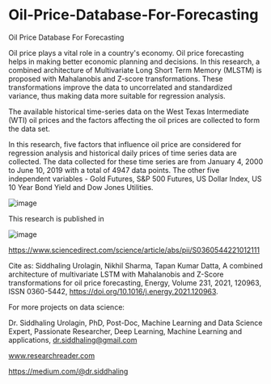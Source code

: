 # Oil-Price-Database-For-Forecasting
Oil Price Database For Forecasting

Oil price plays a vital role in a country's economy. Oil price forecasting helps in making better economic planning and decisions. In this research, a combined architecture of Multivariate Long Short Term Memory (MLSTM) is proposed with Mahalanobis and Z-score transformations. These transformations improve the data to uncorrelated and standardized variance, thus making data more suitable for regression analysis.

The available historical time-series data on the West Texas Intermediate (WTI) oil prices and the factors affecting the oil prices are collected to form the data set.


In this research, five factors that influence oil price are considered for regression analysis and historical daily prices of time series data are collected.
The data collected for these time series are from January 4, 2000 to June 10, 2019 with a total of 4947 data points. The other five independent variables - Gold
Futures, S&P 500 Futures, US Dollar Index, US 10 Year Bond Yield and Dow Jones Utilities.

![image](https://user-images.githubusercontent.com/33411128/124113129-223aa280-da7c-11eb-9dda-ba56e0241c83.png)

This research is published in 

![image](https://user-images.githubusercontent.com/33411128/124113948-0edc0700-da7d-11eb-87a5-0eeea1debd5a.png)

https://www.sciencedirect.com/science/article/abs/pii/S0360544221012111

Cite as: Siddhaling Urolagin, Nikhil Sharma, Tapan Kumar Datta, A combined architecture of multivariate LSTM with Mahalanobis and Z-Score transformations for oil price forecasting, Energy, Volume 231, 2021, 120963, ISSN 0360-5442, https://doi.org/10.1016/j.energy.2021.120963.

For more projects on data science:

Dr. Siddhaling Urolagin,
PhD, Post-Doc, Machine Learning and Data Science Expert,
Passionate Researcher, Deep Learning, Machine Learning and applications,
dr.siddhaling@gmail.com

www.researchreader.com

https://medium.com/@dr.siddhaling
